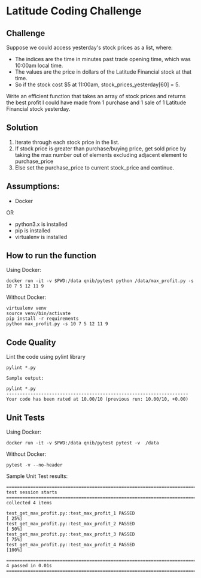 # Latitude Coding Challenge

## Challenge

Suppose we could access yesterday's stock prices as a list, where:

- The indices are the time in minutes past trade opening time, which was 10:00am local time.
- The values are the price in dollars of the Latitude Financial stock at that time.
- So if the stock cost $5 at 11:00am, stock_prices_yesterday[60] = 5.

Write an efficient function that takes an array of stock prices
and returns the best profit I could have made from
1 purchase and 1 sale of 1 Latitude Financial stock yesterday.

## Solution

1. Iterate through each stock price in the list.
2. If stock price is greater than purchase/buying price, get sold price by taking the max number out of elements excluding adjacent element to purchase_price
3. Else set the purchase_price to current stock_price and continue.

## Assumptions:

- Docker

OR

- python3.x is installed
- pip is installed
- virtualenv is installed

## How to run the function

Using Docker:
```
docker run -it -v $PWD:/data qnib/pytest python /data/max_profit.py -s 10 7 5 12 11 9
```

Without Docker:

```
virtualenv venv
source venv/bin/activate
pip install -r requirements
python max_profit.py -s 10 7 5 12 11 9
```

## Code Quality

Lint the code using pylint library

```
pylint *.py

Sample output:

pylint *.py
--------------------------------------------------------------------
Your code has been rated at 10.00/10 (previous run: 10.00/10, +0.00)

```

## Unit Tests

Using Docker:
```
docker run -it -v $PWD:/data qnib/pytest pytest -v  /data
```

Without Docker:
```
pytest -v --no-header
```

Sample Unit Test results:
```
==================================================================================================================== test session starts =====================================================================================================================
collected 4 items

test_get_max_profit.py::test_max_profit_1 PASSED                                                                                                                                                                                                       [ 25%]
test_get_max_profit.py::test_max_profit_2 PASSED                                                                                                                                                                                                       [ 50%]
test_get_max_profit.py::test_max_profit_3 PASSED                                                                                                                                                                                                       [ 75%]
test_get_max_profit.py::test_max_profit_4 PASSED                                                                                                                                                                                                       [100%]

===================================================================================================================== 4 passed in 0.01s ======================================================================================================================

```
